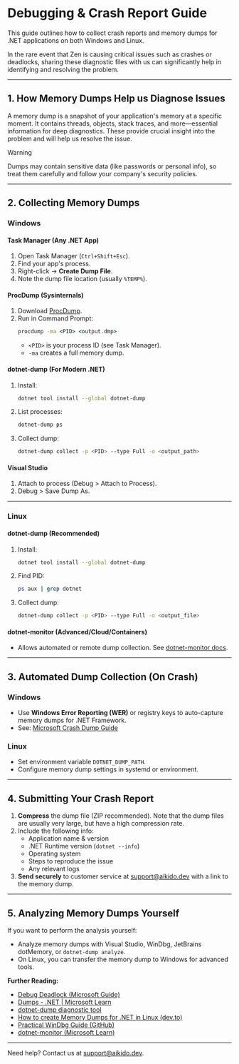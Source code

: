 # Debugging & Crash Report Guide

This guide outlines how to collect crash reports and memory dumps for .NET applications on both Windows and Linux.

In the rare event that Zen is causing critical issues such as crashes or deadlocks, sharing these diagnostic files with us can significantly help in identifying and resolving the problem.

---

## 1. How Memory Dumps Help us Diagnose Issues

A memory dump is a snapshot of your application's memory at a specific moment. It contains threads, objects, stack traces, and more—essential information for deep diagnostics. These provide crucial insight into the problem and will help us resolve the issue.
> [!WARNING]
> Dumps may contain sensitive data (like passwords or personal info), so treat them carefully and follow your company's security policies.

---

## 2. Collecting Memory Dumps

### Windows

#### Task Manager (Any .NET App)
1. Open Task Manager (`Ctrl+Shift+Esc`).
2. Find your app's process.
3. Right-click → **Create Dump File**.
4. Note the dump file location (usually `%TEMP%`).

#### ProcDump (Sysinternals)
1. Download [ProcDump](https://docs.microsoft.com/en-us/sysinternals/downloads/procdump).
2. Run in Command Prompt:
   ```cmd
   procdump -ma <PID> <output.dmp>
   ```
   - `<PID>` is your process ID (see Task Manager).
   - `-ma` creates a full memory dump.

#### dotnet-dump (For Modern .NET)
1. Install:
   ```sh
   dotnet tool install --global dotnet-dump
   ```
2. List processes:
   ```sh
   dotnet-dump ps
   ```
3. Collect dump:
   ```sh
   dotnet-dump collect -p <PID> --type Full -o <output_path>
   ```

#### Visual Studio
1. Attach to process (Debug > Attach to Process).
2. Debug > Save Dump As.

---

### Linux

#### dotnet-dump (Recommended)
1. Install:
   ```sh
   dotnet tool install --global dotnet-dump
   ```
2. Find PID:
   ```sh
   ps aux | grep dotnet
   ```
3. Collect dump:
   ```sh
   dotnet-dump collect -p <PID> --type Full -o <output_file>
   ```

#### dotnet-monitor (Advanced/Cloud/Containers)
- Allows automated or remote dump collection. See [dotnet-monitor docs](https://learn.microsoft.com/en-us/dotnet/core/diagnostics/dumps).

---

## 3. Automated Dump Collection (On Crash)

### Windows
- Use **Windows Error Reporting (WER)** or registry keys to auto-capture memory dumps for .NET Framework.
- See: [Microsoft Crash Dump Guide](https://learn.microsoft.com/en-us/dotnet/core/diagnostics/dumps)

### Linux
- Set environment variable `DOTNET_DUMP_PATH`.
- Configure memory dump settings in systemd or environment.

---

## 4. Submitting Your Crash Report

1. **Compress** the dump file (ZIP recommended). Note that the dump files are usually very large, but have a high compression rate.
2. Include the following info:
   - Application name & version
   - .NET Runtime version (`dotnet --info`)
   - Operating system
   - Steps to reproduce the issue
   - Any relevant logs
3. **Send securely** to customer service at support@aikido.dev with a link to the memory dump.

---

## 5. Analyzing Memory Dumps Yourself

If you want to perform the analysis yourself:
- Analyze memory dumps with Visual Studio, WinDbg, JetBrains dotMemory, or `dotnet-dump analyze`.
- On Linux, you can transfer the memory dump to Windows for advanced tools.

**Further Reading:**
- [Debug Deadlock (Microsoft Guide)](https://learn.microsoft.com/en-us/dotnet/core/diagnostics/debug-deadlock?tabs=windows)
- [Dumps - .NET | Microsoft Learn](https://learn.microsoft.com/en-us/dotnet/core/diagnostics/dumps)
- [dotnet-dump diagnostic tool](https://learn.microsoft.com/en-us/dotnet/core/diagnostics/dotnet-dump)
- [How to create Memory Dumps for .NET in Linux (dev.to)](https://dev.to/ernitingarg/how-to-create-and-analyze-memory-dumps-for-dotnet-applications-in-linux-3o8m)
- [Practical WinDbg Guide (GitHub)](https://github.com/bulentkazanci/Cheat-Sheet-Windbg/)
- [dotnet-monitor (Microsoft Learn)](https://learn.microsoft.com/en-us/dotnet/core/diagnostics/dotnet-monitor)

---

Need help? Contact us at [support@aikido.dev](mailto:support@aikido.dev).
